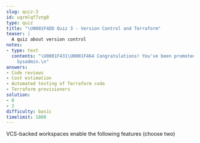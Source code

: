 ```yaml
---
slug: quiz-3
id: uqrmlqf7zng8
type: quiz
title: "\U0001F4DD Quiz 3 - Version Control and Terraform"
teaser: |
  A quiz about version control
notes:
- type: text
  contents: "\U0001F431‍\U0001F464 Congratulations! You've been promoted to Senior
    Sysadmin.\n"
answers:
- Code reviews
- Cost estimation
- Automated testing of Terraform code
- Terraform provisioners
solution:
- 0
- 2
difficulty: basic
timelimit: 1800
---
```

VCS-backed workspaces enable the following features (choose two)

